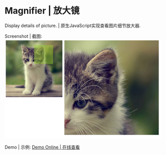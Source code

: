 # Magnifier | 放大镜
Display details of picture. | 原生JavaScript实现查看图片细节放大器.

Screenshot | 截图:
<img src="img/magnifier.png"/>

Demo | 示例:
[Demo Online | 在线查看](https://www.f2td.com/Magnifier/)

